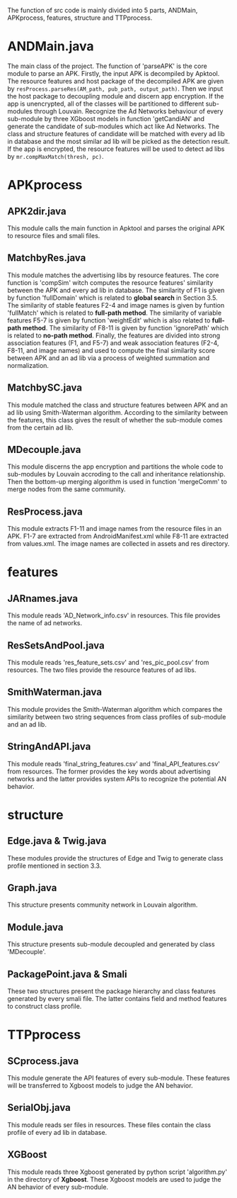 The function of src code is mainly divided into 5 parts, ANDMain, APKprocess, features, structure and TTPprocess.

# ANDMain.java
The main class of the project. The function of 'parseAPK' is the core module to parse an APK. Firstly, the input APK is decompiled by Apktool. The resource features and host package of the decompiled APK are given by `resProcess.parseRes(AM_path, pub_path, output_path)`. Then we input the host package to decoupling module and discern app encryption. If the app is unencrypted, all of the classes will be partitioned to different sub-modules through Louvain. Recognize the Ad Networks behaviour of every sub-module by three XGboost models in function 'getCandiAN' and generate the candidate of sub-modules which act like Ad Networks. The class and structure features of candidate will be matched with every ad lib in database and the most similar ad lib will be picked as the detection result. If the app is encrypted, the resource features will be used to detect ad libs by `mr.compMaxMatch(thresh, pc)`.

# APKprocess
## APK2dir.java
This module calls the main function in Apktool and parses the original APK to resource files and smali files.
## MatchbyRes.java
This module matches the advertising libs by resource features. The core function is 'compSim' witch computes the resource features' similarity between the APK and every ad lib in database. The similarity of F1 is given by function 'fullDomain' which is related to **global search** in Section 3.5. The similarity of stable features F2-4 and image names is given by funtion 'fullMatch' which is related to **full-path method**. The similarity of variable features F5-7 is given by function 'weightEdit' which is also related to **full-path method**. The similarity of F8-11 is given by function 'ignorePath' which is related to **no-path method**. Finally, the features are divided into strong association features (F1, and F5-7) and weak association features (F2-4, F8-11, and image names) and used to compute the final similarity score between APK and an ad lib via a process of weighted summation and normalization.
## MatchbySC.java
This module matched the class and structure features between APK and an ad lib using Smith-Waterman algorithm. According to the similarity between the features, this class gives the result of whether the sub-module comes from the certain ad lib.
## MDecouple.java
This module discerns the app encryption and partitions the whole code to sub-modules by Louvain accroding to the call and inheritance relationship. Then the bottom-up merging algorithm is used in function 'mergeComm' to merge nodes from the same community.
## ResProcess.java
This module extracts F1-11 and image names from the resource files in an APK. F1-7 are extracted from AndroidManifest.xml while F8-11 are extracted from values.xml. The image names are collected in assets and res directory.

# features
## JARnames.java
This module reads 'AD_Network_info.csv' in resources. This file provides the name of ad networks.
## ResSetsAndPool.java
This module reads 'res_feature_sets.csv' and 'res_pic_pool.csv' from resources. The two files provide the resource features of ad libs.
## SmithWaterman.java
This module provides the Smith-Waterman algorithm which compares the similarity between two string sequences from class profiles of sub-module and an ad lib.
## StringAndAPI.java
This module reads 'final_string_features.csv' and 'final_API_features.csv' from resources. The former provides the key words about advertising networks and the latter provides system APIs to recognize the potential AN behavior.

# structure
## Edge.java & Twig.java
These modules provide the structures of Edge and Twig to generate class profile mentioned in section 3.3.
## Graph.java
This structure presents community network in Louvain algorithm.
## Module.java
This structure presents sub-module decoupled and generated by class 'MDecouple'.
## PackagePoint.java & Smali
These two structures present the package hierarchy and class features generated by every smali file. The latter contains field and method features to construct class profile.

# TTPprocess
## SCprocess.java
This module generate the API features of every sub-module. These features will be transferred to Xgboost models to judge the AN behavior.
## SerialObj.java
This module reads ser files in resources. These files contain the class profile of every ad lib in database.
## XGBoost
This module reads three Xgboost generated by python script 'algorithm.py' in the directory of **Xgboost**. These Xgboost models are used to judge the AN behavior of every sub-module.
